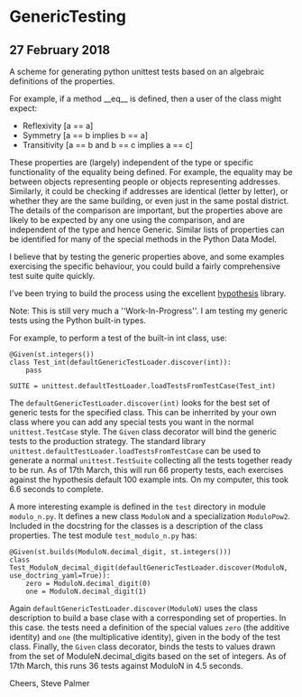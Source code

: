 GenericTesting
==============

27 February 2018
----------------

A scheme for generating python unittest tests based on an algebraic
definitions of the properties.

For example, if a method \_\_eq\_\_ is defined, then a user of the class
might expect:

 * Reflexivity [a == a]
 * Symmetry [a == b implies b == a]
 * Transitivity [a == b and b == c implies a == c]

These properties are (largely) independent of the type or specific
functionality of the equality being defined.  For example, the
equality may be between objects representing people or objects
representing addresses.  Similarly, it could be checking if
addresses are identical (letter by letter), or whether they are the
same building, or even just in the same postal district.  The details
of the comparison are important, but the properties above are likely
to be expected by any one using the comparison, and are independent of
the type and hence Generic.  Similar lists of
properties can be identified for many of the special methods in the
Python Data Model.

I believe that by testing the generic properties above, and some
examples exercising the specific behaviour, you could build a fairly
comprehensive test suite quite quickly.

I've been trying to build the process using the excellent
[hypothesis](https://hypothesis.readthedocs.io/en/latest/index.html) library.

Note: This is still very much a ''Work-In-Progress''.  I am testing my generic
tests using the Python built-in types.

For example, to perform a test of the built-in int class, use:

    @Given(st.integers())
    class Test_int(defaultGenericTestLoader.discover(int)):
        pass

    SUITE = unittest.defaultTestLoader.loadTestsFromTestCase(Test_int)

The `defaultGenericTestLoader.discover(int)` looks for the best set of generic
tests for the specified class.  This can be inherrited by your own class where you
can add any special tests you want in the normal `unittest.TestCase` style.
The `Given` class decorator will bind the generic tests to the production strategy.
The standard library `unittest.defaultTestLoader.loadTestsFromTestCase` can be
used to generate a normal `unittest.TestSuite` collecting all the tests together
ready to be run.  As of 17th March, this will run 66 property tests, each exercises against
the hypothesis default 100 example ints.  On my computer, this took 6.6 seconds to complete.

A more interesting example is defined in the `test` directory in module `modulo_n.py`.
It defines a new class `ModuloN` and a specialization `ModuloPow2`.
Included in the docstring for the classes is a description of the class properties.
The test module `test_modulo_n.py` has:

    @Given(st.builds(ModuloN.decimal_digit, st.integers()))
    class Test_ModuloN_decimal_digit(defaultGenericTestLoader.discover(ModuloN, use_doctring_yaml=True)):
        zero = ModuloN.decimal_digit(0)
        one = ModuloN.decimal_digit(1)

Again `defaultGenericTestLoader.discover(ModuloN)` uses the class description to build
a base clase with a corresponding set of properties.  In this case. the tests need a definition
of the special values `zero` (the additive identity) and `one` (the multiplicative identity),
given in the body of the test class.  Finally, the `Given` class decorator, binds the tests to values
drawn from the set of ModuleN.decimal_digits based on the set of integers.  As of 17th March,
this runs 36 tests against ModuloN in 4.5 seconds.

Cheers,
Steve Palmer
